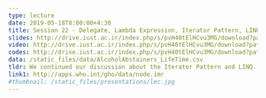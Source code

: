 ```yaml
---
type: lecture
date: 2019-05-18T8:00:00+4:30
title: Session 22 - Delegate, Lambda Expression, Iterator Pattern, LINQ
slides: http://drive.iust.ac.ir/index.php/s/pvH40tElHCvu3MG/download?path=%2FSlides&files=AP_Session23.pdf
video: http://drive.iust.ac.ir/index.php/s/pvH40tElHCvu3MG/download?path=%2FClassVideos&files=S23.mp4
codes: http://drive.iust.ac.ir/index.php/s/pvH40tElHCvu3MG/download?path=%2FCode&files=S23.zip
data: /static_files/data/AlcoholAbstainers_LifeTime.csv
tldr: We continued our discussion about the Iterator Pattern and LINQ. Using the Alchohol Life Time Abstainer data set we demonstrated the use of new LINQ operators like SelectMany, Min, Max, First, Aggregate and Join. We also introduced the Tuple and ValueTuple classes and their advanatages over anonymous classes. 
link1: http://apps.who.int/gho/data/node.imr
#thumbnail: /static_files/presentations/lec.jpg
---
```

